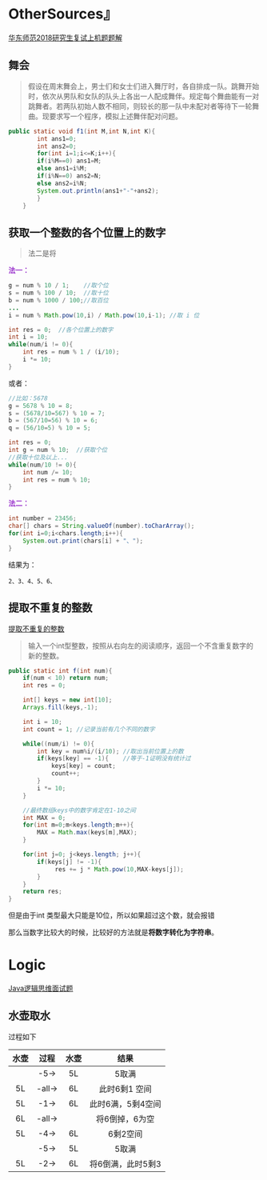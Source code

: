 

# OtherSources』

[华东师范2018研究生复试上机题题解](https://blog.csdn.net/weixin_42584977/article/details/92794435?utm_medium=distribute.pc_relevant_t0.none-task-blog-BlogCommendFromMachineLearnPai2-1.nonecase&depth_1-utm_source=distribute.pc_relevant_t0.none-task-blog-BlogCommendFromMachineLearnPai2-1.nonecase)

## 舞会

>假设在周末舞会上，男士们和女士们进入舞厅时，各自排成一队。跳舞开始时，依次从男队和女队的队头上各出一人配成舞伴。规定每个舞曲能有一对跳舞者。若两队初始人数不相同，则较长的那一队中未配对者等待下一轮舞曲。现要求写一个程序，模拟上述舞伴配对问题。



```java
public static void f1(int M,int N,int K){
		int ans1=0;
		int ans2=0;
		for(int i=1;i<=K;i++){
        if(i%M==0) ans1=M;
        else ans1=i%M;
        if(i%N==0) ans2=N;
        else ans2=i%N;
        System.out.println(ans1+"-"+ans2);
		}
	}

```



## 获取一个整数的各个位置上的数字

> 法二是将

<font color=DarkOrchid>**法一：**</font>

```java
g = num % 10 / 1;    //取个位
s = num % 100 / 10;  //取十位
b = num % 1000 / 100;//取百位
...
i = num % Math.pow(10,i) / Math.pow(10,i-1); //取 i 位
```

```java
int res = 0;  //各个位置上的数字
int i = 10;
while(num/i != 0){
  	int res = num % 1 / (i/10);
  	i *= 10;
}
```

或者：

```java
//比如：5678
g = 5678 % 10 = 8;
s = (5678/10=567) % 10 = 7;
b = (567/10=56) % 10 = 6;
q = (56/10=5) % 10 = 5;
```

```java
int res = 0;
int g = num % 10;  //获取个位
//获取十位及以上...
while(num/10 != 0){
  	int num /= 10;
  	int res = num % 10;
}
```

<font color=DarkOrchid>**法二：**</font>

```java
int number = 23456;
char[] chars = String.valueOf(number).toCharArray();
for(int i=0;i<chars.length;i++){
    System.out.print(chars[i] + "、");
}
```

结果为：

```
2、3、4、5、6、
```



## 提取不重复的整数

[提取不重复的整数](https://www.nowcoder.com/practice/253986e66d114d378ae8de2e6c4577c1?tpId=37&tqId=21232&rp=1&ru=/ta/huawei&qru=/ta/huawei/question-ranking)

> 输入一个int型整数，按照从右向左的阅读顺序，返回一个不含重复数字的新的整数。

```java
public static int f(int num){
    if(num < 10) return num;
    int res = 0;

    int[] keys = new int[10];
    Arrays.fill(keys,-1);

    int i = 10;
    int count = 1; //记录当前有几个不同的数字

    while((num/i) != 0){
        int key = num%i/(i/10); //取出当前位置上的数
        if(keys[key] == -1){    //等于-1证明没有统计过
            keys[key] = count;
            count++;
        }
        i *= 10;
    }

    //最终数组keys中的数字肯定在1-10之间
    int MAX = 0;
    for(int m=0;m<keys.length;m++){
      	MAX = Math.max(keys[m],MAX);
    }

    for(int j=0; j<keys.length; j++){
        if(keys[j] != -1){
         	 res += j * Math.pow(10,MAX-keys[j]);
        }
    }
    return res;
}
```

但是由于int 类型最大只能是10位，所以如果超过这个数，就会报错

那么当数字比较大的时候，比较好的方法就是**将数字转化为字符串**。











# Logic

[Java逻辑思维面试题](https://wenku.baidu.com/view/ba9997fa04a1b0717fd5dd7f.html)

## 水壶取水

过程如下

| 水壶 |  过程  | 水壶 |       结果        |
| :--: | :----: | :--: | :---------------: |
|      |  -5->  |  5L  |       5取满       |
|  5L  | -all-> |  6L  |   此时6剩1 空间   |
|  5L  |  -1->  |  6L  | 此时6满，5剩4空间 |
|  6L  | -all-> |      |  将6倒掉，6为空   |
|  5L  |  -4->  |  6L  |     6剩2空间      |
|      |  -5->  |  5L  |       5取满       |
|  5L  |  -2->  |  6L  | 将6倒满，此时5剩3 |

